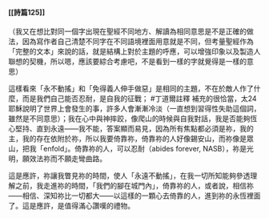 #### [[詩篇125]]

（我又在想比對同一個字出現在聖經不同地方、解讀為相同意思是不是正確的做法，因為寫作者自己清楚不同字在不同語境裡面用意就是不同，但考量聖經作為「完整的文本」來說的話，就是結構上對於主題的呼應，可以增強印象以及製造人聯想的契機，所以嗯，應該要綜合考慮吧，不是看到一樣的字就覺得是一樣的意思）

這樣看來「永不動搖」和「免得義人伸手做惡」是相同的主題，不在於敵人作了什麼，而是我們自己能否忍耐，是自我的征戰； #丁道爾註釋 補充的很恰當，太24耶穌說明了世界上會發生的事，許多人會漸漸冷淡（一直想到習得性失助這個詞，雖然是不同意思）；我在心中與神摔跤，像爬山的時候與自我對話，我是否能夠恆心堅持、直到永遠——我不能，答案顯而易見，因為所有焦點都必須是祢，我的主，我的存在依附於祢，所以我要倚靠祢，倚靠祢的人好像錫安山，而祢像是眾山，把我「enfold」。倚靠祢的人，可以忍耐（abides forever, NASB），祢是光明，願效法祢而不願走彎曲路。

這是應許，祢讓我瞥見祢的時間，使人「永遠不動搖」，在我一切所知能夠參透理解之前，我走進祢的時間，「我們的腳在城門內」，倚靠祢的人，或者說，相信祢——相信、深知祢比一切都大——以這樣的一顆心去倚靠的人，進到祢的永恆裡面了。這是應許，是值得滿心讚嘆的禮物。